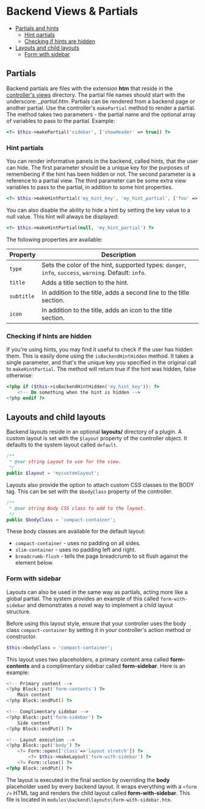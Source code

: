 # Backend Views & Partials

- [Partials and hints](#partials)
    - [Hint partials](#hints)
    - [Checking if hints are hidden](#checking-hints)
- [Layouts and child layouts](#layouts)
    - [Form with sidebar](#layout-form-with-sidebar)

<a name="partials"></a>
## Partials

Backend partials are files with the extension **htm** that reside in the [controller's views](#introduction) directory. The partial file names should start with the underscore: *_partial.htm*. Partials can be rendered from a backend page or another partial. Use the controller's `makePartial` method to render a partial. The method takes two parameters - the partial name and the optional array of variables to pass to the partial. Example:

```php
<?= $this->makePartial('sidebar', ['showHeader' => true]) ?>
```

<a name="hints"></a>
### Hint partials

You can render informative panels in the backend, called hints, that the user can hide. The first parameter should be a unique key for the purposes of remembering if the hint has been hidden or not. The second parameter is a reference to a partial view. The third parameter can be some extra view variables to pass to the partial, in addition to some hint properties.

```php
<?= $this->makeHintPartial('my_hint_key', 'my_hint_partial', ['foo' => 'bar']) ?>
```

You can also disable the ability to hide a hint by setting the key value to a null value. This hint will always be displayed:

```php
<?= $this->makeHintPartial(null, 'my_hint_partial') ?>
```

The following properties are available:

Property | Description
------------- | -------------
`type` | Sets the color of the hint, supported types: `danger`, `info`, `success`, `warning`. Default: `info`.
`title` | Adds a title section to the hint.
`subtitle` | In addition to the title, adds a second line to the title section.
`icon` | In addition to the title, adds an icon to the title section.

<a name="checking-hints"></a>
### Checking if hints are hidden

If you're using hints, you may find it useful to check if the user has hidden them. This is easily done using the `isBackendHintHidden` method. It takes a single parameter, and that's the unique key you specified in the original call to `makeHintPartial`. The method will return true if the hint was hidden, false otherwise:

```php
<?php if ($this->isBackendHintHidden('my_hint_key')): ?>
    <!-- Do something when the hint is hidden -->
<?php endif ?>
```

<a name="layouts"></a>
## Layouts and child layouts

Backend layouts reside in an optional **layouts/** directory of a plugin. A custom layout is set with the `$layout` property of the controller object. It defaults to the system layout called  `default`.

```php
/**
 * @var string Layout to use for the view.
 */
public $layout = 'mycustomlayout';
```

Layouts also provide the option to attach custom CSS classes to the BODY tag. This can be set with the `$bodyClass` property of the controller.

```php
/**
 * @var string Body CSS class to add to the layout.
 */
public $bodyClass = 'compact-container';
```

These body classes are available for the default layout:

- `compact-container` - uses no padding on all sides.
- `slim-container` - uses no padding left and right.
- `breadcrumb-flush` - tells the page breadcrumb to sit flush against the element below.

<a name="layout-form-with-sidebar"></a>
### Form with sidebar

Layouts can also be used in the same way as partials, acting more like a global partial. The system provides an example of this called `form-with-sidebar` and demonstrates a novel way to implement a child layout structure.

Before using this layout style, ensure that your controller uses the body class `compact-container` by setting it in your controller's action method or constructor.

```php
$this->bodyClass = 'compact-container';
```

This layout uses two placeholders, a primary content area called **form-contents** and a complimentary sidebar called **form-sidebar**. Here is an example:

```php
<!-- Primary content -->
<?php Block::put('form-contents') ?>
    Main content
<?php Block::endPut() ?>

<!-- Complimentary sidebar -->
<?php Block::put('form-sidebar') ?>
    Side content
<?php Block::endPut() ?>

<!-- Layout execution -->
<?php Block::put('body') ?>
    <?= Form::open(['class'=>'layout stretch']) ?>
        <?= $this->makeLayout('form-with-sidebar') ?>
    <?= Form::close() ?>
<?php Block::endPut() ?>
```

The layout is executed in the final section by overriding the **body** placeholder used by every backend layout. It wraps everything with a `<form />` HTML tag and renders the child layout called **form-with-sidebar**. This file is located in `modules\backend\layouts\form-with-sidebar.htm`.
